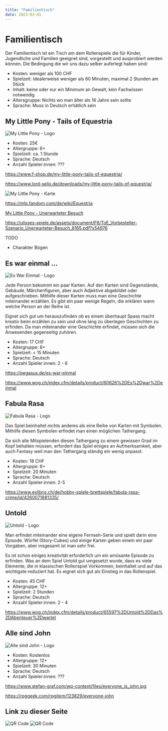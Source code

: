 ```yaml
---
title: "Familientisch"
date: 2023-03-01
---
```


# Familientisch

Der Familientisch ist ein Tisch am dem Rollenspiele die für Kinder, Jugendliche und Familien geeignet sind, vorgestellt und ausprobiert werden können. Die Bedingung die wir uns dazu selber auferlegt haben sind:

- Kosten: weniger als 100 CHF
- Spielzeit: Idealerweise weniger als 60 Minuten, maximal 2 Stunden am Stück
- Inhalt: keine oder nur ein Minimum an Gewalt, kein Fachwissen notwendig
- Altersgruppe: Nichts wo man älter als 16 Jahre sein sollte
- Sprache: Muss in Deutsch erhätlich sein

## My Little Pony - Tails of Equestria

![My Little Pony - Logo](My-Little-Pony-Logo.jpg)

- Kosten: 25€
- Altergruppe: 6+
- Spielzeit: ca. 1 Stunde
- Sprache: Deutsch
- Anzahl Spieler:innen: ???

https://www.f-shop.de/my-little-pony-tails-of-equestria/

https://www.lord-selis.de/downloads/my-little-pony-tails-of-equestria/

![My Little Pony - Karte](My-Little-Pony-Karte.jpg)

https://mlp.fandom.com/de/wiki/Equestria

[My Little Pony - Unerwarteter Besuch](My-Little-Pony-Unterwarteter-Besuch.pdf)

https://ulisses-spiele.de/assets/document/F6/ToE_Vorbesteller-Szenario_Unerwarteter-Besuch_8165.pdf?x54976

TODO

- Charakter Bögen

## Es war einmal ...

![Es War Einmal - Logo](Es-War-Einmal-Logo.jpg)

Jede Person bekommt ein paar Karten. Auf den Karten sind Gegenstände, Gebäude, Märchenfiguren, aber auch Adjektive abgebildet oder aufgeschrieben. Mithilfe dieser Karten muss man eine Geschichte miteinander erzählen. Es gibt ein paar wenige Regeln, die erklären wann welche Person an der Reihe ist.

Eignet sich gut um herauszufinden ob es einem überhaupt Spass macht kreativ beim erzählen zu sein und ohne lang zu überlegen Geschichten zu erfinden. Da man miteinander eine Geschichte erfindet, müssen sich die Anwesenden gegenseitig zuhören.

- Kosten: 17 CHF
- Altergruppe: 8+
- Spielzeit: < 15 Minuten
- Sprache: Deutsch
- Anzahl Spieler:innen: 2 - 6

https://pegasus.de/es-war-einmal

https://www.wog.ch/index.cfm/details/product/60626%2DEs%2Dwar%2Deinmal

## Fabula Rasa

![Fabula Rasa - Logo](Fabula-Rasa-Logo.jpg)

Das Spiel beinhaltet nichts anderes als eine Reihe von Karten mit Symbolen. Mithilfe diesen Symbolen erfindet man einen möglichen Tathergang.

Da sich alle Mitspielenden diesen Tathergang zu einem gewissen Grad im Kopf behalten müssen, erfordert das Spiel einiges an Aufmerksamkeit, aber auch Fantasy weil man den Tathergang ständig ein wenig anpasst.

- Kosten: 18 CHF
- Altergruppe: 8+
- Spielzeit: 20 Minuten
- Sprache: Deutsch
- Anzahl Spieler:innen: 2-5

https://www.exlibris.ch/de/hobby-spiele-brettspiele/fabula-rasa-crime/id/4260071881335/

## Untold

![Untold - Logo](Untold-Logo.jpg)

Man erfindet miteinander eine eigene Fernseh-Serie und spielt darin eine Episode. Würfel (Story-Cubes) und einige Karten geben einem ein paar Vorgaben, aber insgesamt ist man sehr frei.

Es ist schon einiges kreativität erforderlich um ein amüsante Episode zu erfinden. Was an dem Spiel Untold gut umgesetzt wurde, dass es viele Elemente, die in klassischen Rollenspiel Vorkommen, beinhaltet und auf das wichtigste reduziert hat. Es eignet sich gut als Einstieg in das Rollenspiel.

- Kosten: 45 CHF
- Altergruppe: 12+
- Spielzeit: 2 Stunden
- Sprache: Deutsch
- Anzahl Spieler:innen: 2 - 4

https://www.wog.ch/index.cfm/details/product/65597%2DUntold%2DDas%2DAbenteuer%2Dwartet

## Alle sind John

![Alle sind John - Logo](Alle-sind-John-Logo.jpg)

- Kosten: Kostenlos
- Altergruppe: 12+
- Spielzeit: 30 Minuten
- Sprache: Deutsch
- Anzahl Spieler:innen: ???

https://www.stefan-graf.com/wp-content/files/everyone_is_john.jpg

https://rpggeek.com/rpgitem/123829/everyone-john

## Link zu dieser Seite

![QR Code](qr-code-256.png)
![QR Code](qr-code.png)
